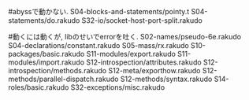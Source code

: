 #abyssで動かない. 
S04-blocks-and-statements/pointy.t
S04-statements/do.rakudo
S32-io/socket-host-port-split.rakudo

#動くには動くが, libのせいでerrorを吐く. 
S02-names/pseudo-6e.rakudo
S04-declarations/constant.rakudo
S05-mass/rx.rakudo
S10-packages/basic.rakudo
S11-modules/export.rakudo
S11-modules/import.rakudo
S12-introspection/attributes.rakudo
S12-introspection/methods.rakudo
S12-meta/exporthow.rakudo
S12-methods/parallel-dispatch.rakudo
S12-methods/syntax.rakudo
S14-roles/basic.rakudo
S32-exceptions/misc.rakudo
